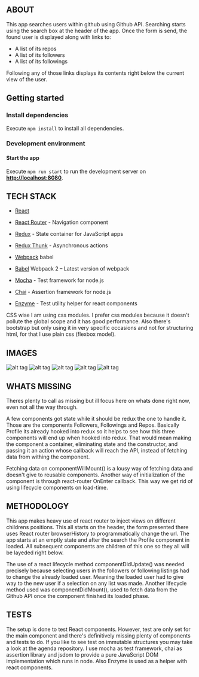## ABOUT

This app searches users within github using Github API. Searching starts using the search box at the header of the app. Once the form is send, the found user is displayed along with links to:

  - A list of its repos
  - A list of its followers
  - A list of its followings

Following any of those links displays its contents right below the current view of the user. 

## Getting started

### Install dependencies

Execute `npm install` to install all dependencies.

### Development environment

#### Start the app

Execute `npm run start` to run the development server on **[http://localhost:8080](http://localhost:8080)**.

## TECH STACK

  - [React](https://facebook.github.io/react/)
  - [React Router](https://github.com/reactjs/react-router)  - Navigation component
  - [Redux](http://redux.js.org/) - State container for JavaScript apps
  - [Redux Thunk](https://github.com/gaearon/redux-thunk) - Asynchronous actions
  - [Webpack](https://webpack.github.io/) babel
  - [Babel](https://babeljs.io/) Webpack 2 – Latest version of webpack
  
  - [Mocha](https://mochajs.org/) - Test framework for node.js
  - [Chai](http://chaijs.com/) - Assertion framework for node.js
  - [Enzyme](http://airbnb.io/enzyme/) - Test utility helper for react components

CSS wise I am using css modules. I prefer css modules because it doesn't pollute the global scope and it has good performance. Also there's bootstrap but only using it in very specific occasions and not for structuring html, for that I use plain css (flexbox model).

## IMAGES

![alt tag](http://assets.fincaspace.com/img/stream/main.jpg)
![alt tag](http://assets.fincaspace.com/img/stream/search.jpg)
![alt tag](http://assets.fincaspace.com/img/stream/repos.jpg)
![alt tag](http://assets.fincaspace.com/img/stream/followers.jpg)
![alt tag](http://assets.fincaspace.com/img/stream/following.jpg)

## WHATS MISSING

Theres plenty to call as missing but ill focus here on whats done right now, even not all the way through.

A few components got state while it should be redux the one to handle it. Those are the components Followers, Followings and Repos. Basically Profile its already hooked into redux so it helps to see how this three components will end up when hooked into redux. That would mean making the component a container, eliminating state and the constructor, and passing it an action whose callback will reach the API, instead of fetching data from withing the component.

Fetching data on componentWillMount() is a lousy way of fetching data and doesn't give to reusable components. Another way of initialization of the component is through react-router OnEnter callback. This way we get rid of using lifecycle components on load-time. 

## METHODOLOGY

This app makes heavy use of react router to inject views on different childrens positions. This all starts on the header, the form presented there uses React router browserHistory to programmatically change the url. The app starts at an emptly state and after the search the Profile component in loaded. All subsequent components are children of this one so they all will be layeded right below. 

The use of a react lifecycle method componentDidUpdate() was needed precisely because selecting users in the followers or following listings had to change the already loaded user. Meaning the loaded user had to give way to the new user if a selection on any list was made. Another lifecycle method used was componentDidMount(), used to fetch data from the Github API once the component finished its loaded phase.

## TESTS
The setup is done to test React components. However, test are only set for the main component and there's definitively missing plenty of components and tests to do. If you like to see test on immutable structures you may take a look at the agenda repository. 
I use mocha as test framework, chai as assertion library and jsdom to provide  a pure JavaScript DOM implementation which runs in node. Also Enzyme is used as a helper with react components.




